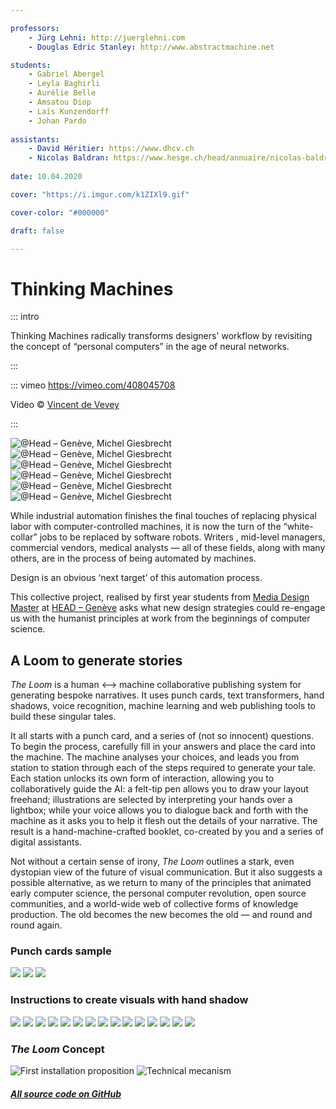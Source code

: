 ```yaml
---

professors:
    - Jürg Lehni: http://juerglehni.com
    - Douglas Edric Stanley: http://www.abstractmachine.net

students:
    - Gabriel Abergel
    - Leyla Baghirli
    - Aurélie Belle
    - Amsatou Diop
    - Laís Kunzendorff
    - Johan Pardo
    
assistants:
    - David Héritier: https://www.dhcv.ch
    - Nicolas Baldran: https://www.hesge.ch/head/annuaire/nicolas-baldran
    
date: 10.04.2020

cover: "https://i.imgur.com/k1ZIXl9.gif"

cover-color: "#000000"

draft: false

---
```



# Thinking Machines

::: intro

Thinking Machines radically transforms designers' workflow by revisiting the concept of “personal computers” in the age of neural networks.

:::



::: vimeo https://vimeo.com/408045708

Video © [Vincent de Vevey](http://vincentdevevey.com)

:::


![@Head – Genève, Michel Giesbrecht](https://i.imgur.com/Nihfblk.jpg)
![@Head – Genève, Michel Giesbrecht](https://i.imgur.com/hEYrADz.jpg)
![@Head – Genève, Michel Giesbrecht](https://i.imgur.com/MY8Do0j.jpg)
![@Head – Genève, Michel Giesbrecht](https://i.imgur.com/fr48q3I.jpg)
![@Head – Genève, Michel Giesbrecht](https://i.imgur.com/yHVacpJ.jpg)
![@Head – Genève, Michel Giesbrecht](https://i.imgur.com/X2CJpke.jpg)


While industrial automation finishes the final touches of replacing physical labor with computer-controlled machines, it is now the turn of the “white-collar” jobs to be replaced by software robots. Writers , mid-level managers, commercial vendors, medical analysts  — all of these fields, along with many others, are in the process of being automated by machines. 

Design is an obvious ‘next target’ of this automation process.
 
This collective project, realised by first year students from [Media Design Master](https://mastermediadesign.ch) at [HEAD – Genève](https://www.hesge.ch/head/) asks what new design strategies could re-engage us with the humanist principles at work from the beginnings of computer science.
 
 
## A Loom to generate stories  
 
*The Loom* is a human <--> machine collaborative publishing system for generating bespoke narratives. It uses punch cards, text transformers, hand shadows, voice recognition, machine learning and web publishing tools to build these singular tales.

It all starts with a punch card, and a series of (not so innocent) questions. To begin the process, carefully fill in your answers and place the card into the machine. The machine analyses your choices, and leads you from station to station through each of the steps required to generate your tale. Each station unlocks its own form of interaction, allowing you to collaboratively guide the AI: a felt-tip pen allows you to draw your layout freehand; illustrations are selected by interpreting your hands over a lightbox; while your voice allows you to dialogue back and forth with the machine as it asks you to help it flesh out the details of your narrative. The result is a hand-machine-crafted booklet, co-created by you and a series of digital assistants.

Not without a certain sense of irony, *The Loom* outlines a stark, even dystopian view of the future of visual communication. But it also suggests a possible alternative, as we return to many of the principles that animated early computer science, the personal computer revolution, open source communities, and a world-wide web of collective forms of knowledge production. The old becomes the new becomes the old — and round and round again.

### Punch cards sample
![](https://i.imgur.com/g0toDHp.jpg)
![](https://i.imgur.com/wTUSaMT.jpg)
![](https://i.imgur.com/DyGuPA1.jpg)


### Instructions to create visuals with hand shadow
![](https://i.imgur.com/5JW0epY.jpg)
![](https://i.imgur.com/ZrjkFzd.jpg)
![](https://i.imgur.com/Dg48H0c.jpg)
![](https://i.imgur.com/Ssq6l4K.jpg)
![](https://i.imgur.com/BOTuZV5.jpg)
![](https://i.imgur.com/eaLqh0I.jpg)
![](https://i.imgur.com/IOH9H68.jpg)
![](https://i.imgur.com/aVuskRx.jpg)
![](https://i.imgur.com/Wy0d4Gn.jpg)
![](https://i.imgur.com/gdpxTIT.jpg)
![](https://i.imgur.com/mXmAFF7.jpg)
![](https://i.imgur.com/9xNiplB.jpg)
![](https://i.imgur.com/15TCZ8v.jpg)
![](https://i.imgur.com/F7lG2lb.jpg)
![](https://i.imgur.com/6F36JXB.jpg)


### *The Loom* Concept
![First installation proposition](https://i.imgur.com/rxjBHk6.jpg)
![Technical mecanism](https://i.imgur.com/9o3olgD.jpg)


##### [All source code on GitHub](https://github.com/abstractmachine/ThinkingMachines)
